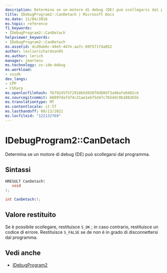 ```yaml
---
description: Determina se un motore di debug (DE) può scollegarsi dal programma.
title: IDebugProgram2::CanDetach | Microsoft Docs
ms.date: 11/04/2016
ms.topic: reference
f1_keywords:
- IDebugProgram2::CanDetach
helpviewer_keywords:
- IDebugProgram2::CanDetach
ms.assetid: dcd9ab6c-49e5-447e-aa7c-89f571f4a052
author: leslierichardson95
ms.author: lerich
manager: jmartens
ms.technology: vs-ide-debug
ms.workload:
- vssdk
dev_langs:
- CPP
- CSharp
ms.openlocfilehash: f679245f5f2918b5d938f0d88df3a96afe0482c6
ms.sourcegitcommit: 68897da7d74c31ae1ebf5d47c7b5ddc9b108265b
ms.translationtype: MT
ms.contentlocale: it-IT
ms.lasthandoff: 08/13/2021
ms.locfileid: "122132769"
---
```

# <a name="idebugprogram2candetach"></a>IDebugProgram2::CanDetach
Determina se un motore di debug (DE) può scollegarsi dal programma.

## <a name="syntax"></a>Sintassi

```cpp
HRESULT CanDetach(
   void
);
```

```csharp
int CanDetach();
```

## <a name="return-value"></a>Valore restituito
 Se è possibile scollegare, restituisce `S_OK` ; in caso contrario, restituisce un codice di errore. Restituisce `S_FALSE` se de non è in grado di disconnettersi dal programma.

## <a name="see-also"></a>Vedi anche
- [IDebugProgram2](../../../extensibility/debugger/reference/idebugprogram2.md)
